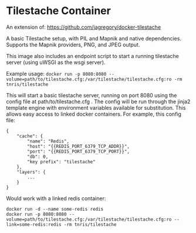 # Tilestache Container

An extension of: https://github.com/jagregory/docker-tilestache

A basic Tilestache setup, with PIL and Mapnik and native dependencies. Supports
the Mapnik providers, PNG, and JPEG output.


This image also includes an endpoint script to start a running tilestache
server (using uWSGI as the wsgi server).

Example usage: `docker run -p 8080:8080 --volume=path/to/tilestache.cfg:/var/tilestache/tilestache.cfg:ro -rm tnris/tilestache`

This will start a basic tilestache server, running on port 8080 using the config
file at path/to/tilestache.cfg . The config will be run through the jinja2
template engine with environment variables available for substitution. This
allows easy access to linked docker containers. For example, this config file:

    {
        "cache": {
            "name": "Redis",
            "host": "{{REDIS_PORT_6379_TCP_ADDR}}",
            "port": "{{REDIS_PORT_6379_TCP_PORT}}",
            "db": 0,
            "key prefix": "tilestache"
        },
        "layers": {
            ...
        }
    }


Would work with a linked redis container:

    docker run -d --name some-redis redis
    docker run -p 8080:8080 --volume=path/to/tilestache.cfg:/var/tilestache/tilestache.cfg:ro --link=some-redis:redis -rm tnris/tilestache
